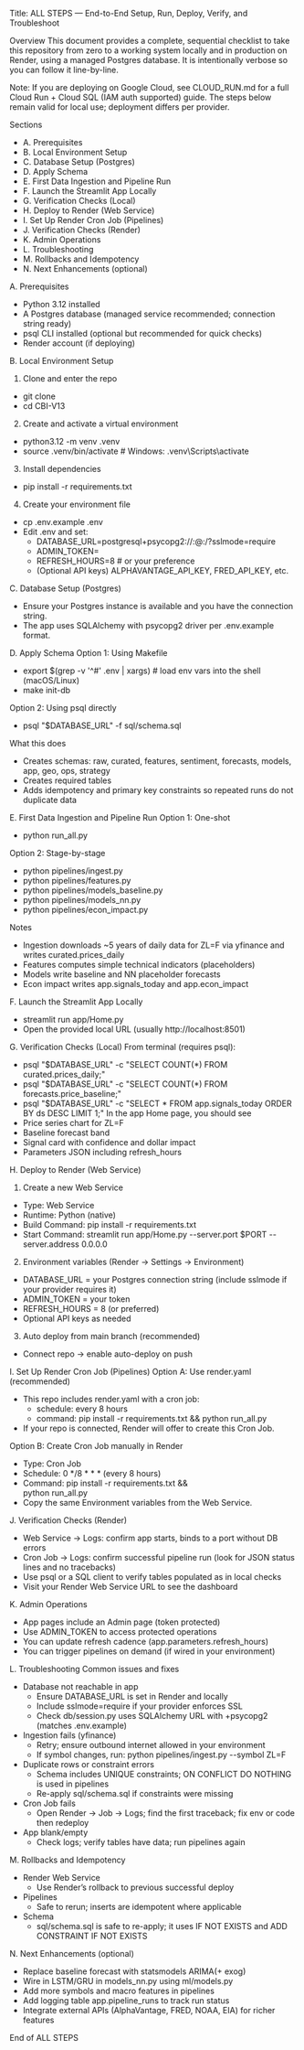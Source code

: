 Title: ALL STEPS — End-to-End Setup, Run, Deploy, Verify, and Troubleshoot

Overview
This document provides a complete, sequential checklist to take this repository from zero to a working system locally and in production on Render, using a managed Postgres database. It is intentionally verbose so you can follow it line-by-line.

Note: If you are deploying on Google Cloud, see CLOUD_RUN.md for a full Cloud Run + Cloud SQL (IAM auth supported) guide. The steps below remain valid for local use; deployment differs per provider.

Sections
- A. Prerequisites
- B. Local Environment Setup
- C. Database Setup (Postgres)
- D. Apply Schema
- E. First Data Ingestion and Pipeline Run
- F. Launch the Streamlit App Locally
- G. Verification Checks (Local)
- H. Deploy to Render (Web Service)
- I. Set Up Render Cron Job (Pipelines)
- J. Verification Checks (Render)
- K. Admin Operations
- L. Troubleshooting
- M. Rollbacks and Idempotency
- N. Next Enhancements (optional)

A. Prerequisites
- Python 3.12 installed
- A Postgres database (managed service recommended; connection string ready)
- psql CLI installed (optional but recommended for quick checks)
- Render account (if deploying)

B. Local Environment Setup
1) Clone and enter the repo
- git clone <your-repo-url>
- cd CBI-V13

2) Create and activate a virtual environment
- python3.12 -m venv .venv
- source .venv/bin/activate  # Windows: .venv\Scripts\activate

3) Install dependencies
- pip install -r requirements.txt

4) Create your environment file
- cp .env.example .env
- Edit .env and set:
  - DATABASE_URL=postgresql+psycopg2://<user>:<password>@<host>:<port>/<db>?sslmode=require
  - ADMIN_TOKEN=<a-strong-random-token>
  - REFRESH_HOURS=8  # or your preference
  - (Optional API keys) ALPHAVANTAGE_API_KEY, FRED_API_KEY, etc.

C. Database Setup (Postgres)
- Ensure your Postgres instance is available and you have the connection string.
- The app uses SQLAlchemy with psycopg2 driver per .env.example format.

D. Apply Schema
Option 1: Using Makefile
- export $(grep -v '^#' .env | xargs)  # load env vars into the shell (macOS/Linux)
- make init-db

Option 2: Using psql directly
- psql "$DATABASE_URL" -f sql/schema.sql

What this does
- Creates schemas: raw, curated, features, sentiment, forecasts, models, app, geo, ops, strategy
- Creates required tables
- Adds idempotency and primary key constraints so repeated runs do not duplicate data

E. First Data Ingestion and Pipeline Run
Option 1: One-shot
- python run_all.py

Option 2: Stage-by-stage
- python pipelines/ingest.py
- python pipelines/features.py
- python pipelines/models_baseline.py
- python pipelines/models_nn.py
- python pipelines/econ_impact.py

Notes
- Ingestion downloads ~5 years of daily data for ZL=F via yfinance and writes curated.prices_daily
- Features computes simple technical indicators (placeholders)
- Models write baseline and NN placeholder forecasts
- Econ impact writes app.signals_today and app.econ_impact

F. Launch the Streamlit App Locally
- streamlit run app/Home.py
- Open the provided local URL (usually http://localhost:8501)

G. Verification Checks (Local)
From terminal (requires psql):
- psql "$DATABASE_URL" -c "SELECT COUNT(*) FROM curated.prices_daily;"
- psql "$DATABASE_URL" -c "SELECT COUNT(*) FROM forecasts.price_baseline;"
- psql "$DATABASE_URL" -c "SELECT * FROM app.signals_today ORDER BY ds DESC LIMIT 1;"
In the app Home page, you should see
- Price series chart for ZL=F
- Baseline forecast band
- Signal card with confidence and dollar impact
- Parameters JSON including refresh_hours

H. Deploy to Render (Web Service)
1) Create a new Web Service
- Type: Web Service
- Runtime: Python (native)
- Build Command: pip install -r requirements.txt
- Start Command: streamlit run app/Home.py --server.port $PORT --server.address 0.0.0.0

2) Environment variables (Render → Settings → Environment)
- DATABASE_URL = your Postgres connection string (include sslmode if your provider requires it)
- ADMIN_TOKEN = your token
- REFRESH_HOURS = 8 (or preferred)
- Optional API keys as needed

3) Auto deploy from main branch (recommended)
- Connect repo → enable auto-deploy on push

I. Set Up Render Cron Job (Pipelines)
Option A: Use render.yaml (recommended)
- This repo includes render.yaml with a cron job:
  - schedule: every 8 hours
  - command: pip install -r requirements.txt && python run_all.py
- If your repo is connected, Render will offer to create this Cron Job.

Option B: Create Cron Job manually in Render
- Type: Cron Job
- Schedule: 0 */8 * * *  (every 8 hours)
- Command:
  pip install -r requirements.txt && \
  python run_all.py
- Copy the same Environment variables from the Web Service.

J. Verification Checks (Render)
- Web Service → Logs: confirm app starts, binds to a port without DB errors
- Cron Job → Logs: confirm successful pipeline run (look for JSON status lines and no tracebacks)
- Use psql or a SQL client to verify tables populated as in local checks
- Visit your Render Web Service URL to see the dashboard

K. Admin Operations
- App pages include an Admin page (token protected)
- Use ADMIN_TOKEN to access protected operations
- You can update refresh cadence (app.parameters.refresh_hours)
- You can trigger pipelines on demand (if wired in your environment)

L. Troubleshooting
Common issues and fixes
- Database not reachable in app
  - Ensure DATABASE_URL is set in Render and locally
  - Include sslmode=require if your provider enforces SSL
  - Check db/session.py uses SQLAlchemy URL with +psycopg2 (matches .env.example)
- Ingestion fails (yfinance)
  - Retry; ensure outbound internet allowed in your environment
  - If symbol changes, run: python pipelines/ingest.py --symbol ZL=F
- Duplicate rows or constraint errors
  - Schema includes UNIQUE constraints; ON CONFLICT DO NOTHING is used in pipelines
  - Re-apply sql/schema.sql if constraints were missing
- Cron Job fails
  - Open Render → Job → Logs; find the first traceback; fix env or code then redeploy
- App blank/empty
  - Check logs; verify tables have data; run pipelines again

M. Rollbacks and Idempotency
- Render Web Service
  - Use Render’s rollback to previous successful deploy
- Pipelines
  - Safe to rerun; inserts are idempotent where applicable
- Schema
  - sql/schema.sql is safe to re-apply; it uses IF NOT EXISTS and ADD CONSTRAINT IF NOT EXISTS

N. Next Enhancements (optional)
- Replace baseline forecast with statsmodels ARIMA(+ exog)
- Wire in LSTM/GRU in models_nn.py using ml/models.py
- Add more symbols and macro features in pipelines
- Add logging table app.pipeline_runs to track run status
- Integrate external APIs (AlphaVantage, FRED, NOAA, EIA) for richer features

End of ALL STEPS
